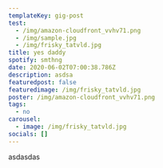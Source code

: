 ```yaml
---
templateKey: gig-post
test:
  - /img/amazon-cloudfront_vvhv71.png
  - /img/sample.jpg
  - /img/frisky_tatvld.jpg
title: yes daddy
spotify: smthng
date: 2020-06-02T07:00:38.786Z
description: asdsa
featuredpost: false
featuredimage: /img/frisky_tatvld.jpg
poster: /img/amazon-cloudfront_vvhv71.png
tags:
  - no
carousel:
  - image: /img/frisky_tatvld.jpg
socials: []
---
```

asdasdas
